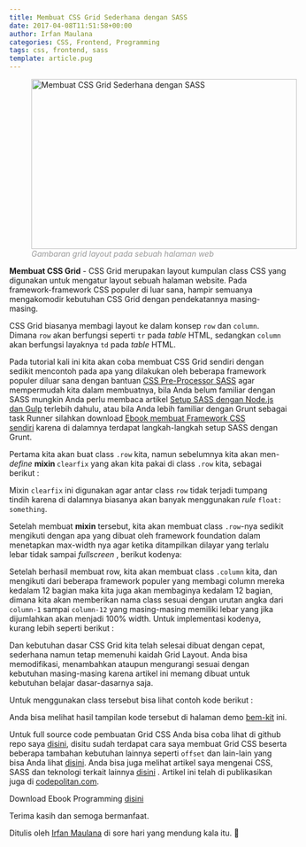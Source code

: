 ```yaml
---
title: Membuat CSS Grid Sederhana dengan SASS
date: 2017-04-08T11:51:58+00:00
author: Irfan Maulana
categories: CSS, Frontend, Programming
tags: css, frontend, sass
template: article.pug
---
```

<figure style="width: 480px" class="wp-caption aligncenter"><img src="https://i.stack.imgur.com/F4cBF.jpg" alt="Membuat CSS Grid Sederhana dengan SASS" width="480" height="307" /><figcaption class="wp-caption-text"><span style="color: #999999;"><em>Gambaran grid layout pada sebuah halaman web</em></span></figcaption></figure> 

**Membuat CSS Grid** - CSS Grid merupakan layout kumpulan class CSS yang digunakan untuk mengatur layout sebuah halaman website. Pada framework-framework CSS populer di luar sana, hampir semuanya mengakomodir kebutuhan CSS Grid dengan pendekatannya masing-masing.

CSS Grid biasanya membagi layout ke dalam konsep `row` dan `column`. Dimana `row` akan berfungsi seperti `tr` pada _table_ HTML, sedangkan `column` akan berfungsi layaknya `td` pada _table_ HTML.

<span class="more"></span>

Pada tutorial kali ini kita akan coba membuat CSS Grid sendiri dengan sedikit mencontoh pada apa yang dilakukan oleh beberapa framework populer diluar sana dengan bantuan [CSS Pre-Processor SASS](https://mazipanneh.com/blog/2017/04/mengenal-dan-belajar-sass-sebagai-css-pre-processor/) agar mempermudah kita dalam membuatnya, bila Anda belum familiar dengan SASS mungkin Anda perlu membaca artikel <a href="https://www.codepolitan.com/setup-sass-dengan-nodejs-dan-gulp-58e1e72eb3ded" target="_blank">Setup SASS dengan Node.js dan Gulp</a> terlebih dahulu, atau bila Anda lebih familiar dengan Grunt sebagai task Runner silahkan download [Ebook membuat Framework CSS sendiri](https://mazipanneh.com/blog/download-ebook-programming/)&nbsp;karena di dalamnya terdapat langkah-langkah setup SASS dengan Grunt.

Pertama kita akan buat class `.row` kita, namun sebelumnya kita akan men-_define_ **mixin&nbsp;**`clearfix` yang akan kita pakai di class `.row` kita, sebagai berikut :

<div class="gist-oembed" data-gist="mazipan/9a58bd1a8bda0a8a5b4bb2daf2a5ddb8.json">
</div>

Mixin `clearfix` ini digunakan agar antar class `row` tidak terjadi tumpang tindih karena di dalamnya biasanya akan banyak menggunakan _rule_ `float: something`.

Setelah membuat **mixin** tersebut, kita akan membuat class `.row`-nya sedikit mengikuti dengan apa yang dibuat oleh framework foundation dalam menetapkan max-width nya agar ketika ditampilkan dilayar yang terlalu lebar tidak sampai _fullscreen_ , berikut kodenya:

<div class="gist-oembed" data-gist="mazipan/1d89fdcae5d021382de10a550c46d437.json">
</div>

Setelah berhasil membuat row, kita akan membuat class `.column` kita, dan mengikuti dari beberapa framework populer yang membagi column mereka kedalam 12 bagian maka kita juga akan membaginya kedalam 12 bagian, dimana kita akan memberikan nama class sesuai dengan urutan angka dari `column-1`&nbsp;sampai `column-12` yang masing-masing memiliki lebar yang jika dijumlahkan akan menjadi 100% width. Untuk implementasi kodenya, kurang lebih seperti berikut :

<div class="gist-oembed" data-gist="mazipan/a03e39916e1aaa6d8fe7d456a5d63313.json">
</div>

Dan kebutuhan dasar CSS Grid kita telah selesai dibuat dengan cepat, sederhana namun tetap memenuhi kaidah Grid Layout. Anda bisa memodifikasi, menambahkan ataupun mengurangi sesuai dengan kebutuhan masing-masing karena artikel ini memang dibuat untuk kebutuhan belajar dasar-dasarnya saja.

Untuk menggunakan class tersebut bisa lihat contoh kode berikut :

<div class="gist-oembed" data-gist="mazipan/ce3041dc41e44c341e50300dd39b5180.json">
</div>

Anda bisa melihat hasil tampilan kode tersebut di halaman demo <a href="https://mazipan.github.io/bem-kit/demo/#grids" target="_blank" rel="nofollow">bem-kit</a>&nbsp;ini.

Untuk full source code pembuatan Grid CSS Anda bisa coba lihat di github repo saya <a href="https://github.com/mazipan/bem-kit" target="_blank">disini</a>, disitu sudah terdapat cara saya membuat Grid CSS beserta beberapa tambahan kebutuhan lainnya seperti `offset` dan lain-lain yang bisa Anda lihat <a href="https://github.com/mazipan/bem-kit/blob/master/src/_scss/rules/_grids.scss" target="_blank" rel="nofollow">disini</a>. Anda bisa juga melihat artikel saya mengenai CSS, SASS dan teknologi terkait lainnya <a href="http://mazipanneh.com/blog/tag/css/" target="_blank">disini</a>&nbsp;. Artikel ini telah di publikasikan juga di <a href="https://www.codepolitan.com/panduan-membuat-css-grid-sederhana-dengan-sass-58e20d5ecc48f" target="_blank" rel="nofollow">codepolitan.com</a>.

Download Ebook Programming&nbsp;[disini](https://mazipanneh.com/blog/download-ebook-programming/)

Terima kasih dan semoga bermanfaat.

Ditulis oleh <a href="https://mazipanneh.com/blog/" target="_blank">Irfan Maulana</a> di sore hari yang mendung kala itu. 🙂